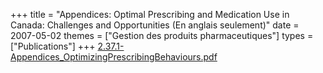 +++
title = "Appendices: Optimal Prescribing and Medication Use in Canada: Challenges and Opportunities (En anglais seulement)"
date = 2007-05-02
themes = ["Gestion des produits pharmaceutiques"]
types = ["Publications"]
+++
[2.37.1-Appendices\_OptimizingPrescribingBehaviours.pdf](/files/2.37.1-Appendices_OptimizingPrescribingBehaviours.pdf)

